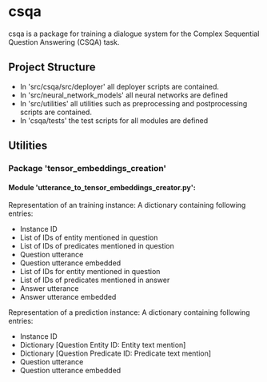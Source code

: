 # csqa
csqa is a package for training a dialogue system for the Complex Sequential Question Answering (CSQA) task.

## Project Structure

* In 'src/csqa/src/deployer' all deployer scripts are contained.
* In 'src/neural_network_models' all neural networks are defined
* In 'src/utilities' all utilities such as preprocessing and postprocessing scripts are contained.
* In 'csqa/tests' the test scripts for all modules are defined

## Utilities

### Package 'tensor_embeddings_creation'

#### Module 'utterance_to_tensor_embeddings_creator.py':
Representation of an training instance: A dictionary containing following entries:
* Instance ID
* List of IDs of entity mentioned in question
* List of IDs of predicates mentioned in question
* Question utterance
* Question utterance embedded
* List of IDs for entity mentioned in question
* List of IDs of predicates mentioned in answer
* Answer utterance
* Answer utterance embedded 

Representation of a prediction instance: A dictionary containing following entries:
* Instance ID
* Dictionary [Question Entity ID: Entity text mention]
* Dictionary [Question Predicate ID: Predicate text mention]
* Question utterance
* Question utterance embedded



